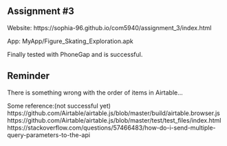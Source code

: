 <h2>Assignment #3</h2>
<p>Website: https://sophia-96.github.io/com5940/assignment_3/index.html</p>
<p>App: MyApp/Figure_Skating_Exploration.apk</p>
<p class="text-muted">Finally tested with PhoneGap and is successful.</p>
  
<h2>Reminder</h2>
<p>There is something wrong with the order of items in Airtable...</p>
<p>
Some reference:(not successful yet)<br>
https://github.com/Airtable/airtable.js/blob/master/build/airtable.browser.js
https://github.com/Airtable/airtable.js/blob/master/test/test_files/index.html
https://stackoverflow.com/questions/57466483/how-do-i-send-multiple-query-parameters-to-the-api
</p>
